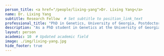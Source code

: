 ```yaml
---
person_title: <a href="/people/lixing-yang">Dr. Lixing Yang</a>
name: Dr. Lixing Yang
subtitle: Research Fellow  # Set subtitle to position_link_text
professional_title: "PhD in Genetics, University of Georgia, Postdoctoral Fellow (2010-2017), Assistant Professor, The Ben May Department for Cancer Research, The University of Chicago"
description: "As a PhD student in Genetics at the University of Georgia, Lixing performed bioinformatic analysis of transposable elements in plants. Now he is interested in cancer genomics.Personal website"
layout: person
academic: 10  # Updated academic field
image: ./img/lixing-yang.jpg
hide_footer: true
---
```

